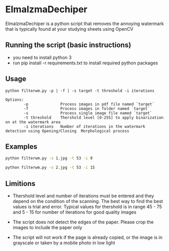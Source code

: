 ElmalzmaDechiper
=======
ElmalzmaDechiper is a python script that removes the annoying watermark that is typically found at your studying sheets using OpenCV

## Running the script (basic instructions)
* you need to install python 3 
* run pip install -r requirements.txt to install required python packages

## Usage
```
python filterwm.py -p | -f | -s target -t threshold -i iterations
```
```
Options:
        -p              Process images in pdf file named `target`
        -f              Process images in folder named `target`
        -s              Process single image file named `target`
        -t threshold    Thershold level [0-255] to apply binarization on at the watermark area
        -i iterations   Number of iterations in the watermark detection using Opening/Closing  Morphological process
```

## Examples
```bash
python filterwm.py -s 1.jpg -t 53 -i 9
```

```bash 
python filterwm.py -s 2.jpg -t 53 -i 15
```

## Limitions 
* Thershold level and number of iterations must be entered and they depend on the condition of the scanning. The best way to find the best values is trial and error. Typical values for thershold is in range 45 - 75 and 5 - 15 for number of iterations for good quality images

* The script does not detect the edges of the paper. Please crop the images to include the paper only

* The script will not work if the page is already copied, or the image is in grayscale or taken by a mobile photo in low light


